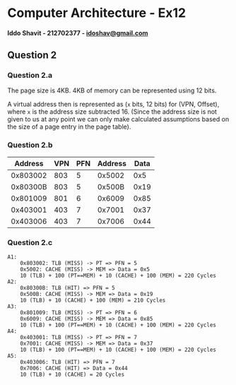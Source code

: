 # Computer Architecture - Ex12
#### Iddo Shavit - 212702377 - idoshav@gmail.com


## Question 2
### Question 2.a
The page size is 4KB. 4KB of memory can be represented using 12 bits.

A virtual address then is represented as (`x` bits, 12 bits) for (VPN, Offset),
where `x` is the address size subtracted 16. (Since the address size is not given to us at any point we can only make calculated assumptions based on the size of a page entry in the page table).

### Question 2.b
| Address | VPN | PFN | Address | Data |
|-----------|-----|-----|-----------|--------|
| 0x803002  | 803 | 5   | 0x5002    | 0x5    |
| 0x80300B  | 803 | 5   | 0x500B    | 0x19   |
| 0x801009  | 801 | 6   | 0x6009    | 0x85   |
| 0x403001  | 403 | 7   | 0x7001    | 0x37   |
| 0x403006  | 403 | 7   | 0x7006    | 0x44   |

### Question 2.c
```
A1:
	0x803002: TLB (MISS) -> PT => PFN = 5
	0x5002: CACHE (MISS) -> MEM => Data = 0x5
	10 (TLB) + 100 (PT==MEM) + 10 (CACHE) + 100 (MEM) = 220 Cycles
A2:
	0x80300B: TLB (HIT) => PFN = 5
	0x500B: CACHE (MISS) -> MEM => Data = 0x19
	10 (TLB) + 10 (CACHE) + 100 (MEM) = 210 Cycles
A3:
	0x801009: TLB (MISS) -> PT => PFN = 6
	0x6009: CACHE (MISS) -> MEM => Data = 0x85
	10 (TLB) + 100 (PT==MEM) + 10 (CACHE) + 100 (MEM) = 220 Cycles
A4:
	0x403001: TLB (MISS) -> PT => PFN = 7
	0x7001: CACHE (MISS) -> MEM => Data = 0x37
	10 (TLB) + 100 (PT==MEM) + 10 (CACHE) + 100 (MEM) = 220 Cycles
A5:
	0x403006: TLB (HIT) => PFN = 7
	0x7006: CACHE (HIT) => Data = 0x44
	10 (TLB) + 10 (CACHE) = 20 Cycles
```

